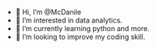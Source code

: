 - 👋 Hi, I’m @McDanile
- 👀 I’m interested in data analytics.
- 🌱 I’m currently learning python and more.
- 💞️ I’m looking to improve my coding skill.

<!---
McDanile/McDanile is a ✨ special ✨ repository because its `README.md` (this file) appears on your GitHub profile.
You can click the Preview link to take a look at your changes.
--->
